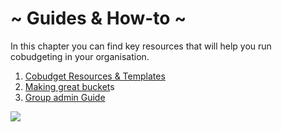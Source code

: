 # ~ Guides & How-to ~

In this chapter you can find key resources that will help you run cobudgeting in your organisation.

1. [Cobudget Resources & Templates](/learn-how-to-use-cobudget.md)
2. [Making great bucket](/guides-and-how-to/making-great-buckets.md)s
3. [Group admin Guide](/group-admin-guide.md)

![](https://c1.staticflickr.com/5/4245/34951588926_e2140305ef_c.jpg)




